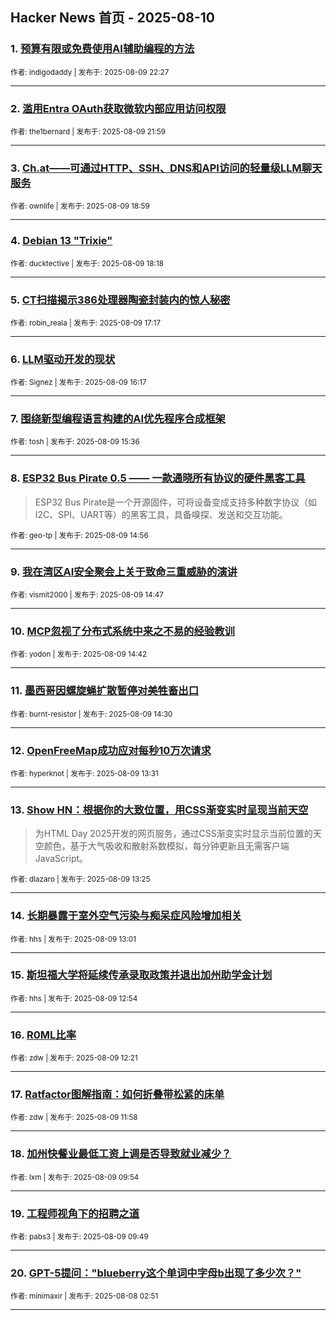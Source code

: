 ## Hacker News 首页 - 2025-08-10


### 1. [预算有限或免费使用AI辅助编程的方法](https://news.ycombinator.com/item?id=44850913)

<sub>作者: indigodaddy | 发布于: 2025-08-09 22:27</sub>

---

### 2. [滥用Entra OAuth获取微软内部应用访问权限](https://news.ycombinator.com/item?id=44850681)

<sub>作者: the1bernard | 发布于: 2025-08-09 21:59</sub>

---

### 3. [Ch.at——可通过HTTP、SSH、DNS和API访问的轻量级LLM聊天服务](https://news.ycombinator.com/item?id=44849129)

<sub>作者: ownlife | 发布于: 2025-08-09 18:59</sub>

---

### 4. [Debian 13 "Trixie"](https://news.ycombinator.com/item?id=44848782)

<sub>作者: ducktective | 发布于: 2025-08-09 18:18</sub>

---

### 5. [CT扫描揭示386处理器陶瓷封装内的惊人秘密](https://news.ycombinator.com/item?id=44848293)

<sub>作者: robin_reala | 发布于: 2025-08-09 17:17</sub>

---

### 6. [LLM驱动开发的现状](https://news.ycombinator.com/item?id=44847741)

<sub>作者: Signez | 发布于: 2025-08-09 16:17</sub>

---

### 7. [围绕新型编程语言构建的AI优先程序合成框架](https://news.ycombinator.com/item?id=44847334)

<sub>作者: tosh | 发布于: 2025-08-09 15:36</sub>

---

### 8. [ESP32 Bus Pirate 0.5 —— 一款通晓所有协议的硬件黑客工具](https://news.ycombinator.com/item?id=44847001)
> ESP32 Bus Pirate是一个开源固件，可将设备变成支持多种数字协议（如I2C、SPI、UART等）的黑客工具，具备嗅探、发送和交互功能。

<sub>作者: geo-tp | 发布于: 2025-08-09 14:56</sub>

---

### 9. [我在湾区AI安全聚会上关于致命三重威胁的演讲](https://news.ycombinator.com/item?id=44846922)

<sub>作者: vismit2000 | 发布于: 2025-08-09 14:47</sub>

---

### 10. [MCP忽视了分布式系统中来之不易的经验教训](https://news.ycombinator.com/item?id=44846871)

<sub>作者: yodon | 发布于: 2025-08-09 14:42</sub>

---

### 11. [墨西哥因螺旋蝇扩散暂停对美牲畜出口](https://news.ycombinator.com/item?id=44846758)

<sub>作者: burnt-resistor | 发布于: 2025-08-09 14:30</sub>

---

### 12. [OpenFreeMap成功应对每秒10万次请求](https://news.ycombinator.com/item?id=44846318)

<sub>作者: hyperknot | 发布于: 2025-08-09 13:31</sub>

---

### 13. [Show HN：根据你的大致位置，用CSS渐变实时呈现当前天空](https://news.ycombinator.com/item?id=44846281)
> 为HTML Day 2025开发的网页服务，通过CSS渐变实时显示当前位置的天空颜色，基于大气吸收和散射系数模拟，每分钟更新且无需客户端JavaScript。

<sub>作者: dlazaro | 发布于: 2025-08-09 13:25</sub>

---

### 14. [长期暴露于室外空气污染与痴呆症风险增加相关](https://news.ycombinator.com/item?id=44846164)

<sub>作者: hhs | 发布于: 2025-08-09 13:01</sub>

---

### 15. [斯坦福大学将延续传承录取政策并退出加州助学金计划](https://news.ycombinator.com/item?id=44846130)

<sub>作者: hhs | 发布于: 2025-08-09 12:54</sub>

---

### 16. [R0ML比率](https://news.ycombinator.com/item?id=44845957)

<sub>作者: zdw | 发布于: 2025-08-09 12:21</sub>

---

### 17. [Ratfactor图解指南：如何折叠带松紧的床单](https://news.ycombinator.com/item?id=44845839)

<sub>作者: zdw | 发布于: 2025-08-09 11:58</sub>

---

### 18. [加州快餐业最低工资上调是否导致就业减少？](https://news.ycombinator.com/item?id=44845273)

<sub>作者: lxm | 发布于: 2025-08-09 09:54</sub>

---

### 19. [工程师视角下的招聘之道](https://news.ycombinator.com/item?id=44845251)

<sub>作者: pabs3 | 发布于: 2025-08-09 09:49</sub>

---

### 20. [GPT-5提问："blueberry这个单词中字母b出现了多少次？"](https://news.ycombinator.com/item?id=44832908)

<sub>作者: minimaxir | 发布于: 2025-08-08 02:51</sub>

---
